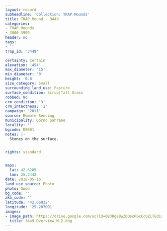```yaml
---
layout: record
subheadline: 'Collection: TRAP Mounds'
title: TRAP Mound - 3449
categories:
- TRAP Mounds
- 3000-3999
header: no
tags:
- ''
trap_id: '3449'

certainty: Certain
elevation: '454'
max_diameter: '15'
min_diameter: '8'
height: '0.8'
size_category: Small
surrounding_land_use: Pasture
surface_condition: Scrub|Tall Grass
robbed: No
crm_condition: '3'
crm_intactness: '1'
campaign: '2011'
source: Remote Sensing
municipality: Gorno Sahrane
locality: ''
bgcode: DS001
notes: |-
  Stones on the surface.


rights: standard


maps:
  lat: 42.6285
  lon: 25.2442
date: 2018-05-16
land_use_source: Photo
photo: Good
bg_code: ''
akb_code: ''
latitude: '42.66032'
longitude: '25.207001'
images:
- image_path: https://drive.google.com/uc?id=0B3Rg88wZDQscRGxCcUZiTEdiaG8
  title: 3449_Overview_W_2.dng
---
```

